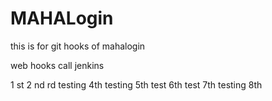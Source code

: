 # MAHALogin
this is for git hooks  of mahalogin

web hooks call jenkins

1 st
2 nd
rd testing
4th testing
5th test
6th test
7th testing
8th 

